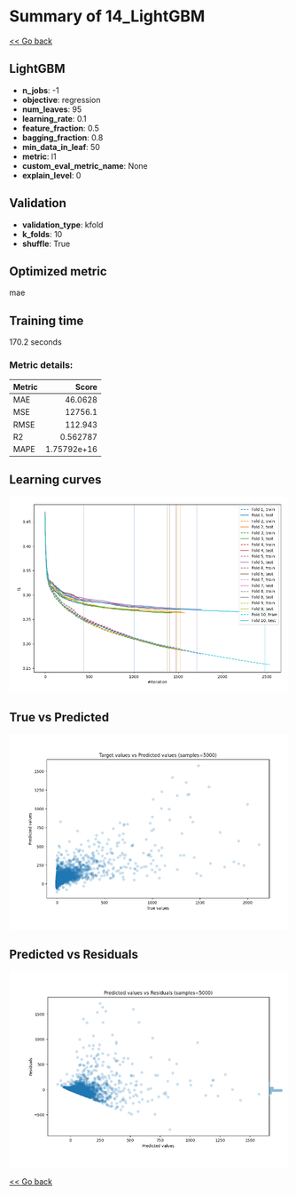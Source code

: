 # Summary of 14_LightGBM

[<< Go back](../README.md)


## LightGBM
- **n_jobs**: -1
- **objective**: regression
- **num_leaves**: 95
- **learning_rate**: 0.1
- **feature_fraction**: 0.5
- **bagging_fraction**: 0.8
- **min_data_in_leaf**: 50
- **metric**: l1
- **custom_eval_metric_name**: None
- **explain_level**: 0

## Validation
 - **validation_type**: kfold
 - **k_folds**: 10
 - **shuffle**: True

## Optimized metric
mae

## Training time

170.2 seconds

### Metric details:
| Metric   |           Score |
|:---------|----------------:|
| MAE      |    46.0628      |
| MSE      | 12756.1         |
| RMSE     |   112.943       |
| R2       |     0.562787    |
| MAPE     |     1.75792e+16 |



## Learning curves
![Learning curves](learning_curves.png)
## True vs Predicted

![True vs Predicted](true_vs_predicted.png)


## Predicted vs Residuals

![Predicted vs Residuals](predicted_vs_residuals.png)



[<< Go back](../README.md)
